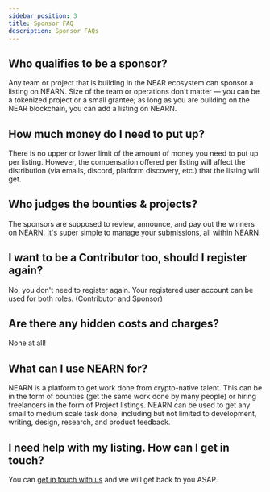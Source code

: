 ```yaml
---
sidebar_position: 3
title: Sponsor FAQ
description: Sponsor FAQs
---
```


## Who qualifies to be a sponsor?

Any team or project that is building in the NEAR ecosystem can sponsor a listing on NEARN. Size of the team or operations don't matter — you can be a tokenized project or a small grantee; as long as you are building on the NEAR blockchain, you can add a listing on NEARN.

## How much money do I need to put up?

There is no upper or lower limit of the amount of money you need to put up per listing. However, the compensation offered per listing will affect the distribution (via emails, discord, platform discovery, etc.) that the listing will get.

## Who judges the bounties & projects?

The sponsors are supposed to review, announce, and pay out the winners on NEARN. It's super simple to manage your submissions, all within NEARN.

## I want to be a Contributor too, should I register again?

No, you don't need to register again. Your registered user account can be used for both roles. (Contributor and Sponsor)

## Are there any hidden costs and charges?

None at all!

## What can I use NEARN for?

NEARN is a platform to get work done from crypto-native talent. This can be in the form of bounties (get the same work done by many people) or hiring freelancers in the form of Project listings.
NEARN can be used to get any small to medium scale task done, including but not limited to development, writing, design, research, and product feedback.

## I need help with my listing. How can I get in touch?

You can [get in touch with us](support.md) and we will get back to you ASAP.

